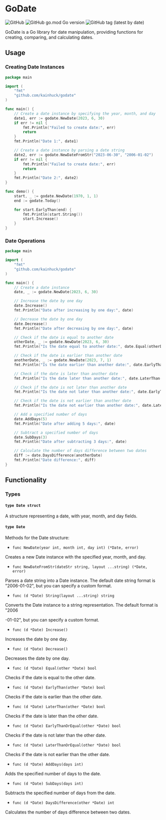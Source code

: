 # GoDate

![GitHub](https://img.shields.io/github/license/kainhuck/godate) ![GitHub go.mod Go version](https://img.shields.io/github/go-mod/go-version/kainhuck/godate) ![GitHub tag (latest by date)](https://img.shields.io/github/v/tag/kainhuck/godate)

GoDate is a Go library for date manipulation, providing functions for creating, comparing, and calculating dates.

## Usage

### Creating Date Instances

```go
package main

import (
	"fmt"
	"github.com/kainhuck/godate"
)

func main() {
	// Create a date instance by specifying the year, month, and day
	date1, err := godate.NewDate(2023, 6, 30)
	if err != nil {
		fmt.Println("Failed to create date:", err)
		return
	}
	fmt.Println("Date 1:", date1)

	// Create a date instance by parsing a date string
	date2, err := godate.NewDateFromStr("2023-06-30", "2006-01-02")
	if err != nil {
		fmt.Println("Failed to create date:", err)
		return
	}
	fmt.Println("Date 2:", date2)
}

func demo() {
	start, _ := godate.NewDate(1970, 1, 1)
	end := godate.Today()

	for start.EarlyThan(end) {
		fmt.Println(start.String())
		start.Increase()
	}
}

```

### Date Operations

```go
package main

import (
	"fmt"
	"github.com/kainhuck/godate"
)

func main() {
	// Create a date instance
	date, _ := godate.NewDate(2023, 6, 30)

	// Increase the date by one day
	date.Increase()
	fmt.Println("Date after increasing by one day:", date)

	// Decrease the date by one day
	date.Decrease()
	fmt.Println("Date after decreasing by one day:", date)

	// Check if the date is equal to another date
	otherDate, _ := godate.NewDate(2023, 6, 30)
	fmt.Println("Is the date equal to another date:", date.Equal(otherDate))

	// Check if the date is earlier than another date
	anotherDate, _ := godate.NewDate(2023, 7, 1)
	fmt.Println("Is the date earlier than another date:", date.EarlyThan(anotherDate))

	// Check if the date is later than another date
	fmt.Println("Is the date later than another date:", date.LaterThan(anotherDate))

	// Check if the date is not later than another date
	fmt.Println("Is the date not later than another date:", date.EarlyThanOrEqual(anotherDate))

	// Check if the date is not earlier than another date
	fmt.Println("Is the date not earlier than another date:", date.LaterThanOrEqual(anotherDate))

	// Add a specified number of days
	date.AddDays(5)
	fmt.Println("Date after adding 5 days:", date)

	// Subtract a specified number of days
	date.SubDays(3)
	fmt.Println("Date after subtracting 3 days:", date)

	// Calculate the number of days difference between two dates
	diff := date.DaysDifference(anotherDate)
	fmt.Println("Date difference:", diff)
}
```

## Functionality

### Types

#### `type Date struct`

A structure representing a date, with year, month, and day fields.

#### `type Date`

Methods for the Date structure:

- `func NewDate(year int, month int, day int) (*Date, error)`

Creates a new Date instance with the specified year, month, and day.

- `func NewDateFromStr(dateStr string, layout ...string) (*Date, error)`

Parses a date string into a Date instance. The default date string format is "2006-01-02", but you can specify a custom format.

- `func (d *Date) String(layout ...string) string`

Converts the Date instance to a string representation. The default format is "2006

-01-02", but you can specify a custom format.

- `func (d *Date) Increase()`

Increases the date by one day.

- `func (d *Date) Decrease()`

Decreases the date by one day.

- `func (d *Date) Equal(other *Date) bool`

Checks if the date is equal to the other date.

- `func (d *Date) EarlyThan(other *Date) bool`

Checks if the date is earlier than the other date.

- `func (d *Date) LaterThan(other *Date) bool`

Checks if the date is later than the other date.

- `func (d *Date) EarlyThanOrEqual(other *Date) bool`

Checks if the date is not later than the other date.

- `func (d *Date) LaterThanOrEqual(other *Date) bool`

Checks if the date is not earlier than the other date.

- `func (d *Date) AddDays(days int)`

Adds the specified number of days to the date.

- `func (d *Date) SubDays(days int)`

Subtracts the specified number of days from the date.

- `func (d *Date) DaysDifference(other *Date) int`

Calculates the number of days difference between two dates.

